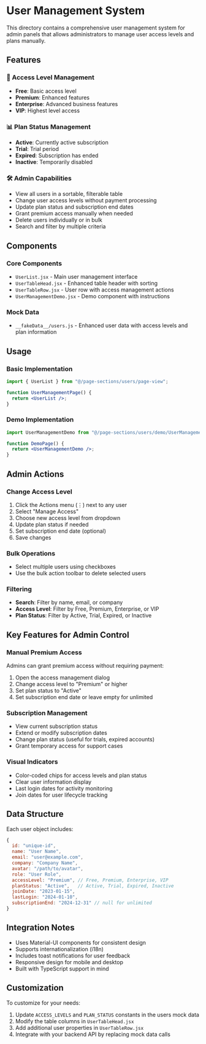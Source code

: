 # User Management System

This directory contains a comprehensive user management system for admin panels that allows administrators to manage user access levels and plans manually.

## Features

### 🔐 Access Level Management
- **Free**: Basic access level
- **Premium**: Enhanced features
- **Enterprise**: Advanced business features  
- **VIP**: Highest level access

### 📊 Plan Status Management
- **Active**: Currently active subscription
- **Trial**: Trial period
- **Expired**: Subscription has ended
- **Inactive**: Temporarily disabled

### 🛠 Admin Capabilities
- View all users in a sortable, filterable table
- Change user access levels without payment processing
- Update plan status and subscription end dates
- Grant premium access manually when needed
- Delete users individually or in bulk
- Search and filter by multiple criteria

## Components

### Core Components
- `UserList.jsx` - Main user management interface
- `UserTableHead.jsx` - Enhanced table header with sorting
- `UserTableRow.jsx` - User row with access management actions
- `UserManagementDemo.jsx` - Demo component with instructions

### Mock Data
- `__fakeData__/users.js` - Enhanced user data with access levels and plan information

## Usage

### Basic Implementation
```jsx
import { UserList } from "@/page-sections/users/page-view";

function UserManagementPage() {
  return <UserList />;
}
```

### Demo Implementation
```jsx
import UserManagementDemo from "@/page-sections/users/demo/UserManagementDemo";

function DemoPage() {
  return <UserManagementDemo />;
}
```

## Admin Actions

### Change Access Level
1. Click the Actions menu (⋮) next to any user
2. Select "Manage Access"
3. Choose new access level from dropdown
4. Update plan status if needed
5. Set subscription end date (optional)
6. Save changes

### Bulk Operations
- Select multiple users using checkboxes
- Use the bulk action toolbar to delete selected users

### Filtering
- **Search**: Filter by name, email, or company
- **Access Level**: Filter by Free, Premium, Enterprise, or VIP
- **Plan Status**: Filter by Active, Trial, Expired, or Inactive

## Key Features for Admin Control

### Manual Premium Access
Admins can grant premium access without requiring payment:
1. Open the access management dialog
2. Change access level to "Premium" or higher
3. Set plan status to "Active"
4. Set subscription end date or leave empty for unlimited

### Subscription Management
- View current subscription status
- Extend or modify subscription dates
- Change plan status (useful for trials, expired accounts)
- Grant temporary access for support cases

### Visual Indicators
- Color-coded chips for access levels and plan status
- Clear user information display
- Last login dates for activity monitoring
- Join dates for user lifecycle tracking

## Data Structure

Each user object includes:
```javascript
{
  id: "unique-id",
  name: "User Name",
  email: "user@example.com",
  company: "Company Name",
  avatar: "/path/to/avatar",
  role: "User Role",
  accessLevel: "Premium", // Free, Premium, Enterprise, VIP
  planStatus: "Active",   // Active, Trial, Expired, Inactive
  joinDate: "2023-01-15",
  lastLogin: "2024-01-10",
  subscriptionEnd: "2024-12-31" // null for unlimited
}
```

## Integration Notes

- Uses Material-UI components for consistent design
- Supports internationalization (i18n)
- Includes toast notifications for user feedback
- Responsive design for mobile and desktop
- Built with TypeScript support in mind

## Customization

To customize for your needs:
1. Update `ACCESS_LEVELS` and `PLAN_STATUS` constants in the users mock data
2. Modify the table columns in `UserTableHead.jsx`
3. Add additional user properties in `UserTableRow.jsx`
4. Integrate with your backend API by replacing mock data calls 
